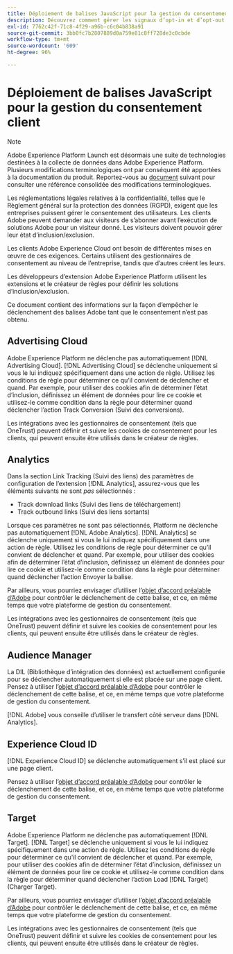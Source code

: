 ```yaml
---
title: Déploiement de balises JavaScript pour la gestion du consentement client
description: Découvrez comment gérer les signaux d’opt-in et d’opt-out des clients pour diverses solutions d’Adobe dans Adobe Experience Platform.
exl-id: 7762c42f-71c8-4f29-a96b-c6c04b838a91
source-git-commit: 3bb0fc7b2807889d0a759e81c8ff728de3c0cbde
workflow-type: tm+mt
source-wordcount: '609'
ht-degree: 96%

---
```


# Déploiement de balises JavaScript pour la gestion du consentement client

>[!NOTE]
>
>Adobe Experience Platform Launch est désormais une suite de technologies destinées à la collecte de données dans Adobe Experience Platform. Plusieurs modifications terminologiques ont par conséquent été apportées à la documentation du produit. Reportez-vous au [document](../../term-updates.md) suivant pour consulter une référence consolidée des modifications terminologiques.

Les réglementations légales relatives à la confidentialité, telles que le Règlement général sur la protection des données (RGPD), exigent que les entreprises puissent gérer le consentement des utilisateurs. Les clients Adobe peuvent demander aux visiteurs de sʼabonner avant lʼexécution de solutions Adobe pour un visiteur donné. Les visiteurs doivent pouvoir gérer leur état d’inclusion/exclusion.

Les clients Adobe Experience Cloud ont besoin de différentes mises en œuvre de ces exigences. Certains utilisent des gestionnaires de consentement au niveau de l’entreprise, tandis que d’autres créent les leurs.

Les développeurs dʼextension Adobe Experience Platform utilisent les extensions et le créateur de règles pour définir les solutions dʼinclusion/exclusion.

Ce document contient des informations sur la façon d’empêcher le déclenchement des balises Adobe tant que le consentement n’est pas obtenu.

## Advertising Cloud

Adobe Experience Platform ne déclenche pas automatiquement [!DNL Advertising Cloud]. [!DNL Advertising Cloud] se déclenche uniquement si vous le lui indiquez spécifiquement dans une action de règle. Utilisez les conditions de règle pour déterminer ce qu’il convient de déclencher et quand. Par exemple, pour utiliser des cookies afin de déterminer l’état d’inclusion, définissez un élément de données pour lire ce cookie et utilisez-le comme condition dans la règle pour déterminer quand déclencher l’action Track Conversion (Suivi des conversions).

Les intégrations avec les gestionnaires de consentement (tels que OneTrust) peuvent définir et suivre les cookies de consentement pour les clients, qui peuvent ensuite être utilisés dans le créateur de règles.

## Analytics

Dans la section Link Tracking (Suivi des liens) des paramètres de configuration de l’extension [!DNL Analytics], assurez-vous que les éléments suivants ne sont *pas* sélectionnés :

* Track download links (Suivi des liens de téléchargement)
* Track outbound links (Suivi des liens sortants)

Lorsque ces paramètres ne sont pas sélectionnés, Platform ne déclenche pas automatiquement [!DNL Adobe Analytics]. [!DNL Analytics] se déclenche uniquement si vous le lui indiquez spécifiquement dans une action de règle. Utilisez les conditions de règle pour déterminer ce qu’il convient de déclencher et quand. Par exemple, pour utiliser des cookies afin de déterminer l’état d’inclusion, définissez un élément de données pour lire ce cookie et utilisez-le comme condition dans la règle pour déterminer quand déclencher l’action Envoyer la balise.

Par ailleurs, vous pourriez envisager d’utiliser l’[objet d’accord préalable d’Adobe](https://experienceleague.adobe.com/docs/id-service/using/implementation/opt-in-service/optin-overview.html?lang=fr) pour contrôler le déclenchement de cette balise, et ce, en même temps que votre plateforme de gestion du consentement.

Les intégrations avec les gestionnaires de consentement (tels que OneTrust) peuvent définir et suivre les cookies de consentement pour les clients, qui peuvent ensuite être utilisés dans le créateur de règles.

## Audience Manager

La DIL (Bibliothèque d’intégration des données) est actuellement configurée pour se déclencher automatiquement si elle est placée sur une page client. Pensez à utiliser l’[objet d’accord préalable d’Adobe](https://experienceleague.adobe.com/docs/id-service/using/implementation/opt-in-service/optin-overview.html?lang=fr) pour contrôler le déclenchement de cette balise, et ce, en même temps que votre plateforme de gestion du consentement.

[!DNL Adobe] vous conseille d’utiliser le transfert côté serveur dans [!DNL Analytics].

## Experience Cloud ID

[!DNL Experience Cloud ID] se déclenche automatiquement s’il est placé sur une page client.

Pensez à utiliser l’[objet d’accord préalable d’Adobe](https://experienceleague.adobe.com/docs/id-service/using/implementation/opt-in-service/optin-overview.html?lang=fr) pour contrôler le déclenchement de cette balise, et ce, en même temps que votre plateforme de gestion du consentement.

## Target

Adobe Experience Platform ne déclenche pas automatiquement [!DNL Target]. [!DNL Target] se déclenche uniquement si vous le lui indiquez spécifiquement dans une action de règle. Utilisez les conditions de règle pour déterminer ce qu’il convient de déclencher et quand. Par exemple, pour utiliser des cookies afin de déterminer l’état d’inclusion, définissez un élément de données pour lire ce cookie et utilisez-le comme condition dans la règle pour déterminer quand déclencher l’action Load [!DNL Target] (Charger Target).

Par ailleurs, vous pourriez envisager d’utiliser l’[objet d’accord préalable d’Adobe](https://experienceleague.adobe.com/docs/id-service/using/implementation/opt-in-service/optin-overview.html?lang=fr) pour contrôler le déclenchement de cette balise, et ce, en même temps que votre plateforme de gestion du consentement.

Les intégrations avec les gestionnaires de consentement (tels que OneTrust) peuvent définir et suivre les cookies de consentement pour les clients, qui peuvent ensuite être utilisés dans le créateur de règles.
